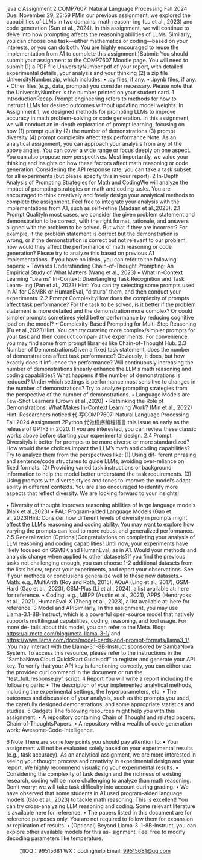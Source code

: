 java c
Assignment   2
COMP7607:   Natural Language   Processing
Fall   2024
Due:   November   29, 23:59   PMIn   our previous   assignment,   we   explored   the   capabilities   of   LLMs   in   two   domains:   math   reason-   ing   (Lu   et   al.,   2023)   and   code   generation      (Sun   et   al.,   2024).       In   this   assignment,   we   will   continue to   delve   into   how   prompting   affects   the   reasoning   abilities   of   LLMs.    Similarly,   you   can   choose   one   task—either mathematics or coding—based on your interests, or   you   can   do both.
You are highly encouraged   to reuse   the implementation   from A1   to   complete   this   assignment:)Submit:      You   should   submit   your   assignment   to   the   COMP7607   Moodle   page.    You   will   need   to   submit (1) a PDF file UniversityNumber.pdf of your   report, with   detailed   experimental   details,   your   analysis and your thinking   (2) a zip file UniversityNumber.zip, which   includes:
•      .py files, if   any.
•      .ipynb files, if any.
•   Other   files   (e.g., data, prompts) you   consider   necessary.
Please note that the UniversityNumber is the number printed on your   student   card.
1         IntroductionRecap.       Prompt engineering refers to methods for how to instruct LLMs for desired outcomes without   updating   model   weights.    In   Assignment   1,   we   designed   methods   for   prompting   LLMs   to   improve   accuracy in math problem-solving or code generation.   In this assignment, we will conduct an in-depth   exploration of prompt learning, focusing on how (1) prompt quality (2) the number of demonstrations   (3) prompt diversity (4) prompt complexity affect task performance.Note.       As   an   analytical   assignment,   you   can   approach   your   analysis   from   any   of   the   above   angles.   You   can   cover   a   wide   range   or   focus   deeply   on   one   aspect.    You   can   also   propose   new   perspectives.   Most importantly, we value your thinking and   insights   on   how   these   factors   affect   math   reasoning   or   code   generation.    Considering   the   API   response   rate,   you   can   take   a   task   subset   for   all   experiments   (but please specify this in your   report).
2         In-Depth   Analysis   of   Prompting   Strategies   for   Math   and   CodingWe   will   analyze   the   impact   of   prompting   strategies   on   math   and   coding   tasks.    You   are   encouraged   to think creatively and freely design your   analytical methods   to   complete   the   assignment.   Feel   free   to   integrate your analysis with the implementations from A1, such   as   self-refine   (Madaan   et   al.,2023).
2.1         Prompt   QualityIn   most   cases,   we   consider   the   given   problem   statement   and   demonstration   to   be   correct,   with   the   right   format,   rationale,   and   answers   aligned   with   the   problem   to   be   solved.         But   what   if   they   are   incorrect?   For   example,   if the problem   statement is   correct but   the   demonstration   is   wrong,   or   if   the   demonstration   is   correct but not   relevant   to   our problem,   how would   they   affect   the   performance   of   math reasoning or code generation?   Please try to analyze this based on previous A1 implementations.   If you have no ideas, you can refer   to   the   following papers:
•   Towards   Understanding Chain-of-Thought Prompting: An Empirical Study of   What Matters (Wang   et   al.,   2023)
•   What In-Context Learning “Learns” In-Context:   Disentangling Task Recognition and Task Learn-   ing   (Pan   et   al.,   2023)
Hint:   You can try selecting some prompts used   in   A1   for   GSM8K   or   HumanEval,   “disturb”   them,   and then conduct your experiments.
2.2         Prompt   ComplexityHow   does   the   complexity   of   prompts   affect   task   performance?    For   the   task   to be   solved,   is   it better   if   the   problem   statement   is   more   detailed   and   the   demonstration   more   complex?    Or   could   simpler   prompts sometimes yield better performance by reducing cognitive load on the model?
•   Complexity-Based Prompting for Multi-Step Reasoning (Fu et   al.,2023)Hint: You can try curating more complex/simpler prompts for your task and then conduct compar-   ative experiments.   For convenience, you may find   some   from   prompt   libraries   like   Chain-of-Thought   Hub.
2.3         Number   of   DemonstrationsGiven a fixed task statement, does the number   of   demonstrations   affect   task performance?   Obviously,   it   does, but how exactly does it   influence   the   performance?   Will   continuously   increasing   the   number   of demonstrations linearly enhance the LLM’s math reasoning and coding capabilities?   What happens   if   the   number   of   demonstrations   is   reduced?      Under   which   settings   is   performance   most   sensitive   to   changes   in   the number   of   demonstrations?   Try   to   analyze prompting   strategies   from   the perspective
of the number of demonstrations.
•   Language   Models   are   Few-Shot   Learners   (Brown   et   al.,2020)
•   Rethinking   the   Role   of   Demonstrations:    What   Makes   In-Context   Learning   Work?   (Min   et   al.,   2022)
Hint:   Researchers   noticed  代 写COMP7607: Natural Language Processing Fall 2024 Assignment 2Python
代做程序编程语言 this   issue   as   early   as   the   release   of   GPT-3   in   2020.   If   you   are   interested,   you can review these classic works above before starting   your   experimental   design.
2.4         Prompt   DiversityIs   it better   for   prompts   to be   more   diverse   or   more   standardized?    How   would   these   choices   impact   the LLM’s math and coding capabilities?   Try to analyze them from the perspectives like:   (1) Using dif-   ferent phrasing and sentence/code structures to guide LLMs, avoiding over-reliance   on fixed   formats.   (2) Providing varied task instructions or background information to help the model better understand   the task requirements.   (3) Using prompts with diverse styles and tones to improve   the model’s   adapt-   ability in different contexts.   You are also encouraged to identify more aspects that reflect diversity.   We   are looking forward to your insights!


•   Diversity of thought improves reasoning abilities of large language   models   (Naik   et   al.,2023)
•   PAL: Program-aided   Language   Models   (Gao   et   al.,2023)Hint:    Consider   how    different   levels   of   diversity   in   prompts   might   affect   the   LLM’s   reasoning   and   coding   ability.   You   may want   to   explore how varying   the prompts   can   lead   to   more   robust   and   generalized performance.
2.5         Generalization   (Optional)Congratulations   on   completing   your   analysis   of   LLM   reasoning   and   coding   capabilities!    Until   now,   your experiments have likely focused on GSM8K and HumanEval, as in A1.   Would your methods and   analysis change when applied to   other   datasets?If   you   find   the   previous   tasks   not   challenging   enough,   you   can   choose   1-2   additional   datasets   from   the   lists below,   repeat   your   experiments,   and   report   your   observations.    See   if your   methods   or   conclusions generalize well to these new   datasets.•   Math:      e.g.,   MultiArith   (Roy   and   Roth,   2015),   AQuA   (Ling   et   al.,   2017),   GSM-Hard   (Gao   et   al.,
2023), GSM-Plus   (Li   et   al.,   2024), a   list   available   at:   here   for   reference.
•   Coding:   e.g.,   MBPP   (Austin   et   al.,   2021),   APPS   (Hendrycks   et   al.,   2021),   HumanEval-X   (Zheng   et   al.,   2023), a   list   available   at:   here   for   reference.
3         Model   and   APISimilarly,   In   this   assignment,   you   may   use   Llama-3.1-8B-Instruct,   which   is   a   powerful   open-source   model that natively supports multilingual capabilities, coding, reasoning, and tool usage.   For more de-   tails about this model, you can refer to the Meta. Blog: https://ai.meta.com/blog/meta-llama-3-1/   and   https://www.llama.com/docs/model-cards-and-prompt-formats/llama3_1/   .You   may   interact   with   the   Llama-3.1-8B-Instruct   sponsored   by   SambaNova   System.    To   access   this resource, please refer to the instructions in the “SambaNova    Cloud    QuickStart    Guide.pdf” to register   and generate your API key.   To verify that your API key is functioning correctly, you can either use   the   provided curl command   in the document or run the “test_full_response.py” script.
4         Report
You will write a report including the following parts:
•   The   description   of   your   implemented   analytical   methods,   including   the   experimental   settings,   the hyperparameters, etc.
•   The   outcomes   and   discussion   of   your   analysis,   such   as   the   prompts   you   used,   the   carefully   designed demonstrations, and some appropriate statistics   and   studies.
5          Gadgets
The following resources might help you with this assignment:
•   A repository containing Chain of Thought and related papers: Chain-of-ThoughtsPapers.
•   A repository with a wealth of code generation work: Awesome-Code-Intelligence.


6         Note
There are some key points you   should pay   attention   to:
•   Your   assignment   will   not   be   evaluated   solely   based   on   your   experimental   results   (e.g.,      task   accuracy).   As   an   analytical   assignment, we   are   more   interested   in   seeing   your   thought   process and creativity in experimental design and your   report.   We highly   recommend visualizing   your   experimental results.
•   Considering   the   complexity   of task   design   and   the   richness   of existing research,   coding   will   be   more challenging to analyze than math reasoning.   Don’t worry; we   will   take   task   difficulty   into   account during grading.
•   We   have   observed   that   some   students   in   A1   used   program-aided   language   models   (Gao   et   al.,   2023)   to   tackle   math   reasoning.    This   is   excellent!    You   can   try   cross-analyzing   LLM   reasoning   and coding.   Some relevant   literature is available   here for   reference.
•   The   papers   listed   in   this   document   are   for   reference   purposes   only.      You   are   not   required   to   follow them for expansion or replication   of results.
•      (Optional) Beyond Llama-3   .1-8B-Instruct, you can   explore   other   available   models   for   this   as-   signment.   Feel free to modify decoding parameters like temperature.
   

         
加QQ：99515681  WX：codinghelp  Email: 99515681@qq.com
